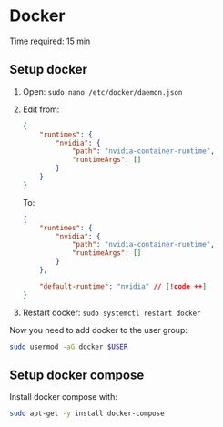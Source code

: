 # Docker
Time required: 15 min

## Setup docker
1. Open: `sudo nano /etc/docker/daemon.json`
2. Edit from:
    ```json
    {
        "runtimes": {
            "nvidia": {
                "path": "nvidia-container-runtime",
                "runtimeArgs": []
            }
        }
    }
    ```

   To:
    ```json
    {
        "runtimes": {
            "nvidia": {
                "path": "nvidia-container-runtime",
                "runtimeArgs": []
            }
        },
    
        "default-runtime": "nvidia" // [!code ++]
    }
    ```
3. Restart docker: `sudo systemctl restart docker`

Now you need to add docker to the user group:
```bash
sudo usermod -aG docker $USER
```

## Setup docker compose
Install docker compose with:
```bash
sudo apt-get -y install docker-compose
```
